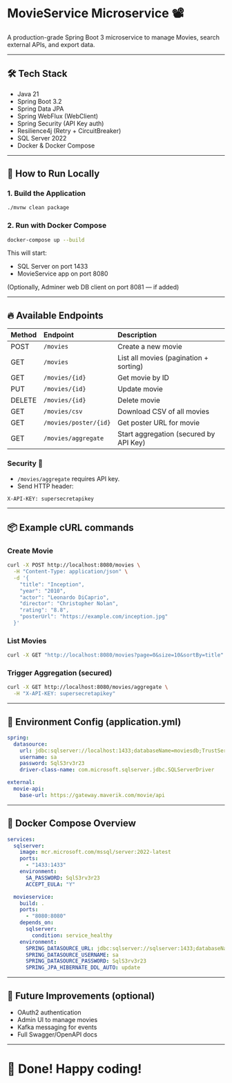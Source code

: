 # MovieService Microservice 📽️

A production-grade Spring Boot 3 microservice to manage Movies, search external APIs, and export data.

---

## 🛠 Tech Stack
- Java 21
- Spring Boot 3.2
- Spring Data JPA
- Spring WebFlux (WebClient)
- Spring Security (API Key auth)
- Resilience4j (Retry + CircuitBreaker)
- SQL Server 2022
- Docker & Docker Compose

---

## 🚀 How to Run Locally

### 1. Build the Application
```bash
./mvnw clean package
```

### 2. Run with Docker Compose
```bash
docker-compose up --build
```

This will start:
- SQL Server on port 1433
- MovieService app on port 8080

(Optionally, Adminer web DB client on port 8081 — if added)

---

## 🔥 Available Endpoints

| Method | Endpoint | Description |
|:------|:---------|:------------|
| POST | `/movies` | Create a new movie |
| GET | `/movies` | List all movies (pagination + sorting) |
| GET | `/movies/{id}` | Get movie by ID |
| PUT | `/movies/{id}` | Update movie |
| DELETE | `/movies/{id}` | Delete movie |
| GET | `/movies/csv` | Download CSV of all movies |
| GET | `/movies/poster/{id}` | Get poster URL for movie |
| GET | `/movies/aggregate` | Start aggregation (secured by API Key) |


### Security 🔐
- `/movies/aggregate` requires API key.
- Send HTTP header:

```bash
X-API-KEY: supersecretapikey
```

---

## 📦 Example cURL commands

### Create Movie
```bash
curl -X POST http://localhost:8080/movies \
  -H "Content-Type: application/json" \
  -d '{
    "title": "Inception",
    "year": "2010",
    "actor": "Leonardo DiCaprio",
    "director": "Christopher Nolan",
    "rating": "8.8",
    "posterUrl": "https://example.com/inception.jpg"
  }'
```

### List Movies
```bash
curl -X GET "http://localhost:8080/movies?page=0&size=10&sortBy=title"
```

### Trigger Aggregation (secured)
```bash
curl -X GET http://localhost:8080/movies/aggregate \
  -H "X-API-KEY: supersecretapikey"
```

---

## 🧠 Environment Config (application.yml)

```yaml
spring:
  datasource:
    url: jdbc:sqlserver://localhost:1433;databaseName=moviesdb;TrustServerCertificate=true
    username: sa
    password: SqlS3rv3r23
    driver-class-name: com.microsoft.sqlserver.jdbc.SQLServerDriver

external:
  movie-api:
    base-url: https://gateway.maverik.com/movie/api
```

---

## 🐳 Docker Compose Overview

```yaml
services:
  sqlserver:
    image: mcr.microsoft.com/mssql/server:2022-latest
    ports:
      - "1433:1433"
    environment:
      SA_PASSWORD: SqlS3rv3r23
      ACCEPT_EULA: "Y"

  movieservice:
    build: .
    ports:
      - "8080:8080"
    depends_on:
      sqlserver:
        condition: service_healthy
    environment:
      SPRING_DATASOURCE_URL: jdbc:sqlserver://sqlserver:1433;databaseName=moviesdb;TrustServerCertificate=true
      SPRING_DATASOURCE_USERNAME: sa
      SPRING_DATASOURCE_PASSWORD: SqlS3rv3r23
      SPRING_JPA_HIBERNATE_DDL_AUTO: update
```

---

## 🚀 Future Improvements (optional)
- OAuth2 authentication
- Admin UI to manage movies
- Kafka messaging for events
- Full Swagger/OpenAPI docs

---

# 🎉 Done! Happy coding!